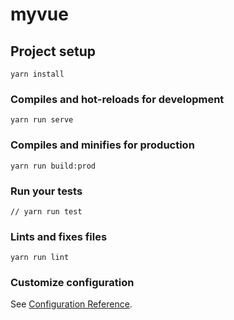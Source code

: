 # myvue

## Project setup
```
yarn install
```

### Compiles and hot-reloads for development
```
yarn run serve
```

### Compiles and minifies for production
```
yarn run build:prod
```

### Run your tests
```
// yarn run test
```

### Lints and fixes files
```
yarn run lint
```

### Customize configuration
See [Configuration Reference](https://cli.vuejs.org/config/).
